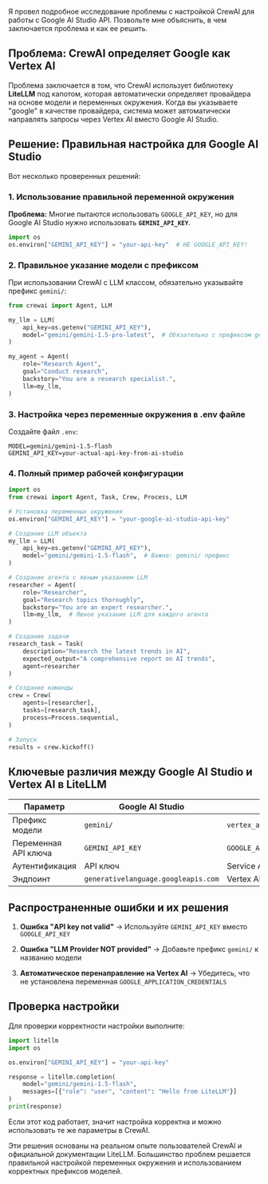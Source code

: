 Я провел подробное исследование проблемы с настройкой CrewAI для работы с Google AI Studio API. Позвольте мне объяснить, в чем заключается проблема и как ее решить.

## Проблема: CrewAI определяет Google как Vertex AI

Проблема заключается в том, что CrewAI использует библиотеку **LiteLLM** под капотом, которая автоматически определяет провайдера на основе модели и переменных окружения. Когда вы указываете "google" в качестве провайдера, система может автоматически направлять запросы через Vertex AI вместо Google AI Studio.

## Решение: Правильная настройка для Google AI Studio

Вот несколько проверенных решений:

### 1. Использование правильной переменной окружения

**Проблема:** Многие пытаются использовать `GOOGLE_API_KEY`, но для Google AI Studio нужно использовать **`GEMINI_API_KEY`**.

```python
import os
os.environ["GEMINI_API_KEY"] = "your-api-key"  # НЕ GOOGLE_API_KEY!
```

### 2. Правильное указание модели с префиксом

При использовании CrewAI с LLM классом, обязательно указывайте префикс `gemini/`:

```python
from crewai import Agent, LLM

my_llm = LLM(
    api_key=os.getenv("GEMINI_API_KEY"),
    model="gemini/gemini-1.5-pro-latest",  # Обязательно с префиксом gemini/
)

my_agent = Agent(
    role="Research Agent",
    goal="Conduct research",
    backstory="You are a research specialist.",
    llm=my_llm,
)
```

### 3. Настройка через переменные окружения в .env файле

Создайте файл `.env`:

```env
MODEL=gemini/gemini-1.5-flash
GEMINI_API_KEY=your-actual-api-key-from-ai-studio
```

### 4. Полный пример рабочей конфигурации

```python
import os
from crewai import Agent, Task, Crew, Process, LLM

# Установка переменных окружения
os.environ["GEMINI_API_KEY"] = "your-google-ai-studio-api-key"

# Создание LLM объекта
my_llm = LLM(
    api_key=os.getenv("GEMINI_API_KEY"),
    model="gemini/gemini-1.5-flash",  # Важно: gemini/ префикс
)

# Создание агента с явным указанием LLM
researcher = Agent(
    role="Researcher",
    goal="Research topics thoroughly",
    backstory="You are an expert researcher.",
    llm=my_llm,  # Явное указание LLM для каждого агента
)

# Создание задачи
research_task = Task(
    description="Research the latest trends in AI",
    expected_output="A comprehensive report on AI trends",
    agent=researcher
)

# Создание команды
crew = Crew(
    agents=[researcher],
    tasks=[research_task],
    process=Process.sequential,
)

# Запуск
results = crew.kickoff()
```

## Ключевые различия между Google AI Studio и Vertex AI в LiteLLM

| Параметр | Google AI Studio | Vertex AI |
|----------|------------------|-----------|
| Префикс модели | `gemini/` | `vertex_ai/` |
| Переменная API ключа | `GEMINI_API_KEY` | `GOOGLE_APPLICATION_CREDENTIALS` |
| Аутентификация | API ключ | Service Account JSON |
| Эндпоинт | `generativelanguage.googleapis.com` | Vertex AI REST API |

## Распространенные ошибки и их решения

1. **Ошибка "API key not valid"** → Используйте `GEMINI_API_KEY` вместо `GOOGLE_API_KEY`

2. **Ошибка "LLM Provider NOT provided"** → Добавьте префикс `gemini/` к названию модели

3. **Автоматическое перенаправление на Vertex AI** → Убедитесь, что не установлена переменная `GOOGLE_APPLICATION_CREDENTIALS`

## Проверка настройки

Для проверки корректности настройки выполните:

```python
import litellm
import os

os.environ["GEMINI_API_KEY"] = "your-api-key"

response = litellm.completion(
    model="gemini/gemini-1.5-flash",
    messages=[{"role": "user", "content": "Hello from LiteLLM"}]
)
print(response)
```

Если этот код работает, значит настройка корректна и можно использовать те же параметры в CrewAI.

Эти решения основаны на реальном опыте пользователей CrewAI и официальной документации LiteLLM. Большинство проблем решается правильной настройкой переменных окружения и использованием корректных префиксов моделей.
